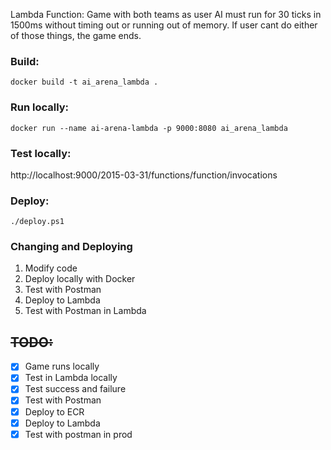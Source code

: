 Lambda Function: 
Game with both teams as user AI must run for 30 ticks in 1500ms without timing out or running out of memory. If user cant do either of those things, the game ends.

### Build:

    docker build -t ai_arena_lambda .

### Run locally:

    docker run --name ai-arena-lambda -p 9000:8080 ai_arena_lambda

### Test locally:  

http://localhost:9000/2015-03-31/functions/function/invocations

### Deploy:
    ./deploy.ps1  



### Changing and Deploying
1. Modify code
2. Deploy locally with Docker
3. Test with Postman
4. Deploy to Lambda
5. Test with Postman in Lambda

## ~~TODO:~~
- [x] Game runs locally
- [x] Test in Lambda locally
- [x] Test success and failure 
- [x] Test with Postman 
- [x] Deploy to ECR
- [x] Deploy to Lambda
- [x] Test with postman in prod
